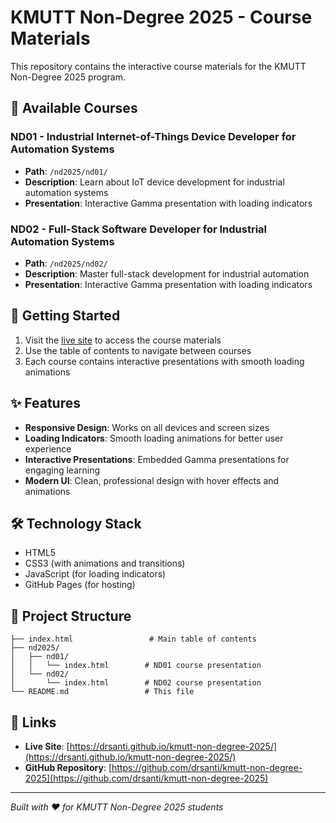 # KMUTT Non-Degree 2025 - Course Materials

This repository contains the interactive course materials for the KMUTT Non-Degree 2025 program.

## 🎯 Available Courses

### ND01 - Industrial Internet-of-Things Device Developer for Automation Systems
- **Path**: `/nd2025/nd01/`
- **Description**: Learn about IoT device development for industrial automation systems
- **Presentation**: Interactive Gamma presentation with loading indicators

### ND02 - Full-Stack Software Developer for Industrial Automation Systems  
- **Path**: `/nd2025/nd02/`
- **Description**: Master full-stack development for industrial automation
- **Presentation**: Interactive Gamma presentation with loading indicators

## 🚀 Getting Started

1. Visit the [live site](https://drsanti.github.io/kmutt-non-degree-2025/) to access the course materials
2. Use the table of contents to navigate between courses
3. Each course contains interactive presentations with smooth loading animations

## ✨ Features

- **Responsive Design**: Works on all devices and screen sizes
- **Loading Indicators**: Smooth loading animations for better user experience
- **Interactive Presentations**: Embedded Gamma presentations for engaging learning
- **Modern UI**: Clean, professional design with hover effects and animations

## 🛠️ Technology Stack

- HTML5
- CSS3 (with animations and transitions)
- JavaScript (for loading indicators)
- GitHub Pages (for hosting)

## 📁 Project Structure

```
├── index.html                 # Main table of contents
├── nd2025/
│   ├── nd01/
│   │   └── index.html        # ND01 course presentation
│   └── nd02/
│       └── index.html        # ND02 course presentation
└── README.md                 # This file
```

## 🔗 Links

- **Live Site**: [https://drsanti.github.io/kmutt-non-degree-2025/](https://drsanti.github.io/kmutt-non-degree-2025/)
- **GitHub Repository**: [https://github.com/drsanti/kmutt-non-degree-2025](https://github.com/drsanti/kmutt-non-degree-2025)

---

*Built with ❤️ for KMUTT Non-Degree 2025 students*
